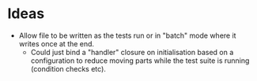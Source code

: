 # Ideas
* Allow file to be written as the tests run or in "batch" mode where it writes once at the end.
  * Could just bind a "handler" closure on initialisation based on a configuration to reduce moving parts while the test suite is running (condition checks etc).

